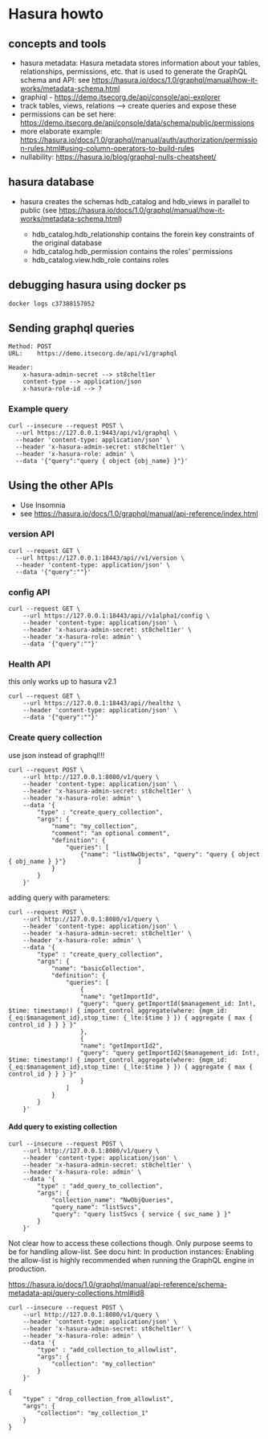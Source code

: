 # Hasura howto

## concepts and tools

- hasura metadata: Hasura metadata stores information about your tables, relationships, permissions, etc. that is used to generate the GraphQL schema and API: see <https://hasura.io/docs/1.0/graphql/manual/how-it-works/metadata-schema.html>
- graphiql - <https://demo.itsecorg.de/api/console/api-explorer>
- track tables, views, relations --> create queries and expose these
- permissions can be set here: <https://demo.itsecorg.de/api/console/data/schema/public/permissions>
- more elaborate example: <https://hasura.io/docs/1.0/graphql/manual/auth/authorization/permission-rules.html#using-column-operators-to-build-rules>
- nullability: https://hasura.io/blog/graphql-nulls-cheatsheet/


## hasura database

- hasura creates the schemas hdb_catalog and hdb_views in parallel to public (see <https://hasura.io/docs/1.0/graphql/manual/how-it-works/metadata-schema.html>)

  - hdb_catalog.hdb_relationship contains the forein key constraints of the original database
  - hdb_catalog.hdb_permission contains the roles' permissions
  - hdb_catalog.view.hdb_role contains roles

## debugging hasura using docker ps
    docker logs c37388157052

## Sending graphql queries

    Method: POST
    URL:    https://demo.itsecorg.de/api/v1/graphql

    Header:
        x-hasura-admin-secret --> st8chelt1er
        content-type --> application/json
        x-hasura-role-id --> ?
### Example query

    curl --insecure --request POST \
      --url https://127.0.0.1:9443/api/v1/graphql \
      --header 'content-type: application/json' \
      --header 'x-hasura-admin-secret: st8chelt1er' \
      --header 'x-hasura-role: admin' \
      --data '{"query":"query { object {obj_name} }"}'

## Using the other APIs
- Use Insomnia
- see <https://hasura.io/docs/1.0/graphql/manual/api-reference/index.html>

### version API

    curl --request GET \
      --url https://127.0.0.1:18443/api//v1/version \
      --header 'content-type: application/json' \
      --data '{"query":""}'

### config API

    curl --request GET \
        --url https://127.0.0.1:18443/api//v1alpha1/config \
        --header 'content-type: application/json' \
        --header 'x-hasura-admin-secret: st8chelt1er' \
        --header 'x-hasura-role: admin' \
        --data '{"query":""}'


### Health API

this only works up to hasura v2.1

    curl --request GET \
        --url https://127.0.0.1:18443/api//healthz \
        --header 'content-type: application/json' \
        --data '{"query":""}'

### Create query collection
use json instead of graphql!!!

    curl --request POST \
        --url http://127.0.0.1:8080/v1/query \
        --header 'content-type: application/json' \
        --header 'x-hasura-admin-secret: st8chelt1er' \
        --header 'x-hasura-role: admin' \
        --data '{
            "type" : "create_query_collection",
            "args": {
                "name": "my_collection",
                "comment": "an optional comment",
                "definition": {
                    "queries": [
                        {"name": "listNwObjects", "query": "query { object { obj_name } }"}                    ]
                }
            }
        }'

adding query with parameters:

    curl --request POST \
        --url http://127.0.0.1:8080/v1/query \
        --header 'content-type: application/json' \
        --header 'x-hasura-admin-secret: st8chelt1er' \
        --header 'x-hasura-role: admin' \
        --data '{
            "type" : "create_query_collection",
            "args": {
                "name": "basicCollection",
                "definition": {
                    "queries": [
                        {
                        "name": "getImportId",
                        "query": "query getImportId($management_id: Int!, $time: timestamp!) { import_control_aggregate(where: {mgm_id: {_eq:$management_id},stop_time: {_lte:$time } }) { aggregate { max { control_id } } } }"
                        },
                        {
                        "name": "getImportId2",
                        "query": "query getImportId2($management_id: Int!, $time: timestamp!) { import_control_aggregate(where: {mgm_id: {_eq:$management_id},stop_time: {_lte:$time } }) { aggregate { max { control_id } } } }"
                        }
                    ]
                }
            }
        }'

#### Add query to existing collection

    curl --insecure --request POST \
        --url http://127.0.0.1:8080/v1/query \
        --header 'content-type: application/json' \
        --header 'x-hasura-admin-secret: st8chelt1er' \
        --header 'x-hasura-role: admin' \
        --data '{
            "type" : "add_query_to_collection",
            "args": {
                "collection_name": "NwObjQueries",
                "query_name": "listSvcs",
                "query": "query listSvcs { service { svc_name } }"
            }
        }'

Not clear how to access these collections though. Only purpose seems to be for handling allow-list.
See docu hint: In production instances: Enabling the allow-list is highly recommended when running the GraphQL engine in production.

<https://hasura.io/docs/1.0/graphql/manual/api-reference/schema-metadata-api/query-collections.html#id8>

    curl --insecure --request POST \
        --url http://127.0.0.1:8080/v1/query \
        --header 'content-type: application/json' \
        --header 'x-hasura-admin-secret: st8chelt1er' \
        --header 'x-hasura-role: admin' \
        --data '{
            "type" : "add_collection_to_allowlist",
            "args": {
                "collection": "my_collection"
            }
        }'

    {
        "type" : "drop_collection_from_allowlist",
        "args": {
            "collection": "my_collection_1"
        }
    }
